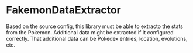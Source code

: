 # FakemonDataExtractor
Based on the source config, this library must be able to extracto the stats from the Pokemon. Additional data might be extracted if It configured correctly. That additional data can be Pokedex entries, location, evolutions, etc.

